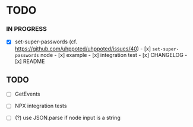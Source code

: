# TODO

### IN PROGRESS

- [x] set-super-passwords (cf. https://github.com/uhppoted/uhppoted/issues/40)
      - [x] `set-super-passwords` node
      - [x] example
      - [x] integration test
      - [x] CHANGELOG
      - [x] README

## TODO

- [ ] GetEvents
- [ ] NPX integration tests
- [ ] (?) use JSON.parse if node input is a string

